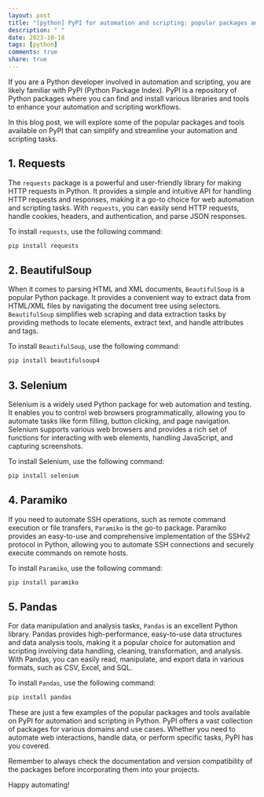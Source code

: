 ```yaml
---
layout: post
title: "[python] PyPI for automation and scripting: popular packages and tools"
description: " "
date: 2023-10-18
tags: [python]
comments: true
share: true
---
```


If you are a Python developer involved in automation and scripting, you are likely familiar with PyPI (Python Package Index). PyPI is a repository of Python packages where you can find and install various libraries and tools to enhance your automation and scripting workflows.

In this blog post, we will explore some of the popular packages and tools available on PyPI that can simplify and streamline your automation and scripting tasks.

## 1. Requests

The `requests` package is a powerful and user-friendly library for making HTTP requests in Python. It provides a simple and intuitive API for handling HTTP requests and responses, making it a go-to choice for web automation and scripting tasks. With `requests`, you can easily send HTTP requests, handle cookies, headers, and authentication, and parse JSON responses.

To install `requests`, use the following command:

```python
pip install requests
```

## 2. BeautifulSoup

When it comes to parsing HTML and XML documents, `BeautifulSoup` is a popular Python package. It provides a convenient way to extract data from HTML/XML files by navigating the document tree using selectors. `BeautifulSoup` simplifies web scraping and data extraction tasks by providing methods to locate elements, extract text, and handle attributes and tags.

To install `BeautifulSoup`, use the following command:

```python
pip install beautifulsoup4
```

## 3. Selenium

Selenium is a widely used Python package for web automation and testing. It enables you to control web browsers programmatically, allowing you to automate tasks like form filling, button clicking, and page navigation. Selenium supports various web browsers and provides a rich set of functions for interacting with web elements, handling JavaScript, and capturing screenshots.

To install Selenium, use the following command:

```python
pip install selenium
```

## 4. Paramiko

If you need to automate SSH operations, such as remote command execution or file transfers, `Paramiko` is the go-to package. Paramiko provides an easy-to-use and comprehensive implementation of the SSHv2 protocol in Python, allowing you to automate SSH connections and securely execute commands on remote hosts.

To install `Paramiko`, use the following command:

```python
pip install paramiko
```

## 5. Pandas

For data manipulation and analysis tasks, `Pandas` is an excellent Python library. Pandas provides high-performance, easy-to-use data structures and data analysis tools, making it a popular choice for automation and scripting involving data handling, cleaning, transformation, and analysis. With Pandas, you can easily read, manipulate, and export data in various formats, such as CSV, Excel, and SQL.

To install `Pandas`, use the following command:

```python
pip install pandas
```

These are just a few examples of the popular packages and tools available on PyPI for automation and scripting in Python. PyPI offers a vast collection of packages for various domains and use cases. Whether you need to automate web interactions, handle data, or perform specific tasks, PyPI has you covered.

Remember to always check the documentation and version compatibility of the packages before incorporating them into your projects.

Happy automating!